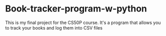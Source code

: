 # Book-tracker-program-w-python
This is my final project for the CS50P course. It's a program that allows you to track your books and log them into CSV files
